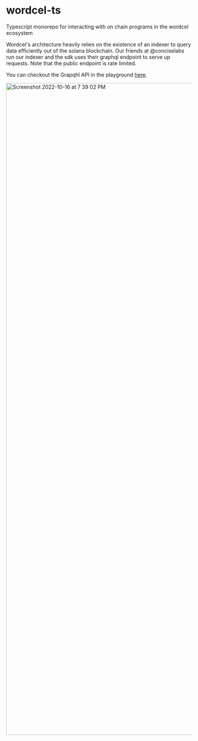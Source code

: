# wordcel-ts

Typescript monorepo for interacting with on chain programs in the wordcel ecosystem


Wordcel's architecture heavily relies on the existence of an indexer to query data efficiently out of the solana blockchain. Our friends at @conciselabs run our indexer and the sdk uses their graphql endpoint to serve up requests. Note that the public endpoint is rate limited.

You can checkout the Grapqhl API in the playground [here](https://cloud.hasura.io/public/graphiql?endpoint=https://public-wordcel.conciselabs.io/v1/graphql). 

<img width="1764" alt="Screenshot 2022-10-16 at 7 39 02 PM" src="https://user-images.githubusercontent.com/602823/196040018-3c54c7ce-e73c-419a-bd1d-d2291b32726f.png">
